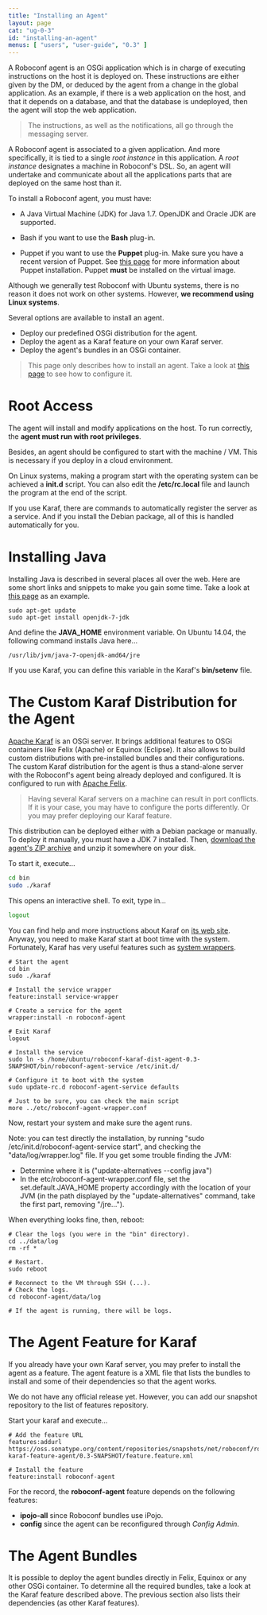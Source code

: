 ```yaml
---
title: "Installing an Agent"
layout: page
cat: "ug-0-3"
id: "installing-an-agent"
menus: [ "users", "user-guide", "0.3" ]
---
```


A Roboconf agent is an OSGi application which is in charge of executing instructions on the host it is deployed on.
These instructions are either given by the DM, or deduced by the agent from a change in the global application.
As an example, if there is a web application on the host, and that it depends on a database, and that the database
is undeployed, then the agent will stop the web application.

> The instructions, as well as the notifications, all go through the messaging server.

A Roboconf agent is associated to a given application.
And more specifically, it is tied to a single *root instance* in this application. A *root instance* designates a machine in Roboconf's DSL.
So, an agent will undertake and communicate about all the applications parts that are deployed on the same host than it.

To install a Roboconf agent, you must have:

* A Java Virtual Machine (JDK) for Java 1.7.
OpenJDK and Oracle JDK are supported.

* Bash if you want to use the **Bash** plug-in.

* Puppet if you want to use the **Puppet** plug-in.
Make sure you have a recent version of Puppet. See [this page](plugin-puppet.html)
for more information about Puppet installation. Puppet **must** be installed on the virtual image.

Although we generally test Roboconf with Ubuntu systems, there is no reason it does not work on other systems.
However, **we recommend using Linux systems**.

Several options are available to install an agent.

<!--
* Use our Debian package for the agent.
-->

* Deploy our predefined OSGi distribution for the agent.
* Deploy the agent as a Karaf feature on your own Karaf server.
* Deploy the agent's bundles in an OSGi container.

> This page only describes how to install an agent.
> Take a look at [this page](configuring-an-agent.html) to see how to configure it.


# Root Access

The agent will install and modify applications on the host.
To run correctly, the **agent must run with root privileges**.

Besides, an agent should be configured to start with the machine / VM.
This is necessary if you deploy in a cloud environment.

On Linux systems, making a program start with the operating system can be achieved a **init.d** script.
You can also edit the **/etc/rc.local** file and launch the program at the end of the script.

If you use Karaf, there are commands to automatically register the server as a service.
And if you install the Debian package, all of this is handled automatically for you.


# Installing Java

Installing Java is described in several places all over the web.
Here are some short links and snippets to make you gain some time.
Take a look at [this page](http://doc.ubuntu-fr.org/java) as an example.

```
sudo apt-get update
sudo apt-get install openjdk-7-jdk
```

And define the **JAVA_HOME** environment variable.
On Ubuntu 14.04, the following command installs Java here...

	/usr/lib/jvm/java-7-openjdk-amd64/jre

If you use Karaf, you can define this variable in the Karaf's **bin/setenv** file.


<!--

# The Debian Package for the Agent

The Debian package installs our custom Karaf distribution for Roboconf's agent.
Once installed, the Karaf server is started as a service. The agent runs within the Karaf server.

> We do not have a public server yet to simply type in **sudo apt-get install roboconf-agent**.
> Hopefully, this will come soon.

Grab the agent's Debian package on the [download page](../download.html) and install it.
This package installs the agent as a service that will start with the operating system.

-->


# The Custom Karaf Distribution for the Agent

[Apache Karaf](http://karaf.apache.org/) is an OSGi server.
It brings additional features to OSGi containers like Felix (Apache) or Equinox (Eclipse). It also allows to build custom distributions
with pre-installed bundles and their configurations. The custom Karaf distribution for the agent is thus a stand-alone server with the
Roboconf's agent being already deployed and configured. It is configured to run with [Apache Felix](http://felix.apache.org/).

> Having several Karaf servers on a machine can result in port conflicts.
> If it is your case, you may have to configure the ports differently.
> Or you may prefer deploying our Karaf feature.

This distribution can be deployed either with a Debian package or manually.
To deploy it manually, you must have a JDK 7 installed. Then, [download the agent's ZIP archive](../download.html)
and unzip it somewhere on your disk.

To start it, execute...

```bash
cd bin
sudo ./karaf
```

This opens an interactive shell.
To exit, type in...

```bash
logout
```

You can find help and more instructions about Karaf on [its web site](http://karaf.apache.org/).
Anyway, you need to make Karaf start at boot time with the system. Fortunately, Karaf has very useful
features such as [system wrappers](http://karaf.apache.org/manual/latest/users-guide/wrapper.html).

```properties
# Start the agent
cd bin
sudo ./karaf

# Install the service wrapper
feature:install service-wrapper

# Create a service for the agent
wrapper:install -n roboconf-agent

# Exit Karaf
logout

# Install the service
sudo ln -s /home/ubuntu/roboconf-karaf-dist-agent-0.3-SNAPSHOT/bin/roboconf-agent-service /etc/init.d/

# Configure it to boot with the system
sudo update-rc.d roboconf-agent-service defaults

# Just to be sure, you can check the main script
more ../etc/roboconf-agent-wrapper.conf
```

Now, restart your system and make sure the agent runs.

Note: you can test directly the installation, by running "sudo /etc/init.d/roboconf-agent-service start", and checking the "data/log/wrapper.log" file. If you get some trouble finding the JVM:
- Determine where it is ("update-alternatives --config java")
- In the etc/roboconf-agent-wrapper.conf file, set the set.default.JAVA_HOME property accordingly with the location of your JVM (in the path displayed by the "update-alternatives" command, take the first part, removing "/jre...").

When everything looks fine, then, reboot:

```properties
# Clear the logs (you were in the "bin" directory).
cd ../data/log
rm -rf *

# Restart.
sudo reboot

# Reconnect to the VM through SSH (...).
# Check the logs.
cd roboconf-agent/data/log

# If the agent is running, there will be logs.
```


# The Agent Feature for Karaf

If you already have your own Karaf server, you may prefer to install the agent as a feature.
The agent feature is a XML file that lists the bundles to install and some of their dependencies so that the agent works.

We do not have any official release yet.
However, you can add our snapshot repository to the list of features repository.

Start your karaf and execute...

```properties
# Add the feature URL
features:addurl https://oss.sonatype.org/content/repositories/snapshots/net/roboconf/roboconf-karaf-feature-agent/0.3-SNAPSHOT/feature.feature.xml

# Install the feature
feature:install roboconf-agent
```

For the record, the **roboconf-agent** feature depends on the following features:

* **ipojo-all** since Roboconf bundles use iPojo.
* **config** since the agent can be reconfigured through *Config Admin*.


# The Agent Bundles

It is possible to deploy the agent bundles directly in Felix, Equinox or any other OSGi container.
To determine all the required bundles, take a look at the Karaf feature described above. The previous section
also lists their dependencies (as other Karaf features).
